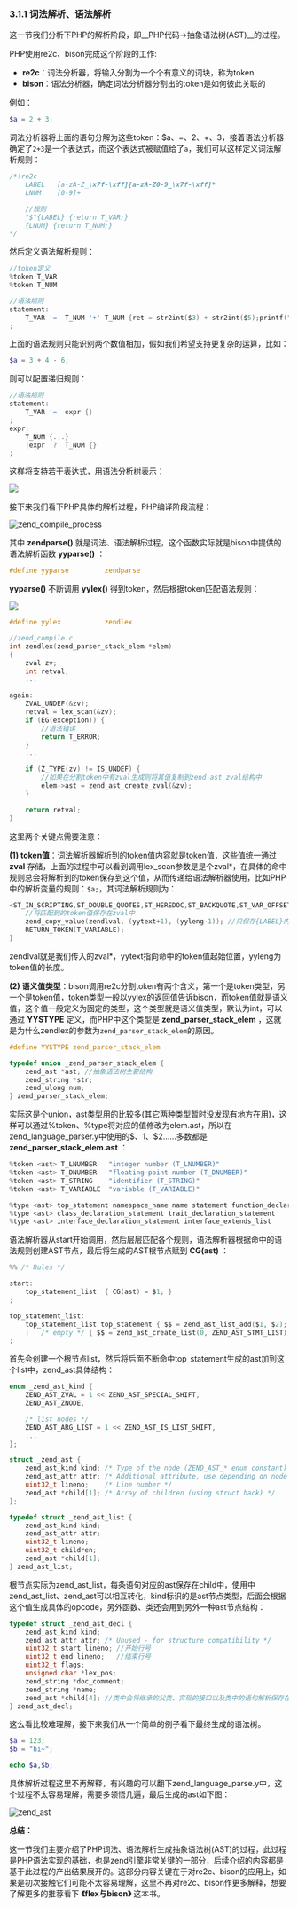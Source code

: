 ### 3.1.1 词法解析、语法解析
这一节我们分析下PHP的解析阶段，即__PHP代码->抽象语法树(AST)__的过程。

PHP使用re2c、bison完成这个阶段的工作:
* __re2c__：词法分析器，将输入分割为一个个有意义的词块，称为token
* __bison__：语法分析器，确定词法分析器分割出的token是如何彼此关联的

例如：
```php
$a = 2 + 3;
```
词法分析器将上面的语句分解为这些token：$a、=、2、+、3，接着语法分析器确定了`2+3`是一个表达式，而这个表达式被赋值给了`a`，我们可以这样定义词法解析规则：
```c
/*!re2c
    LABEL   [a-zA-Z_\x7f-\xff][a-zA-Z0-9_\x7f-\xff]*
    LNUM    [0-9]+

    //规则
    "$"{LABEL} {return T_VAR;}
    {LNUM} {return T_NUM;}
*/
```
然后定义语法解析规则：
```c
//token定义
%token T_VAR
%token T_NUM

//语法规则
statement:
    T_VAR '=' T_NUM '+' T_NUM {ret = str2int($3) + str2int($5);printf("%d",ret);}
;
```
上面的语法规则只能识别两个数值相加，假如我们希望支持更复杂的运算，比如：
```php
$a = 3 + 4 - 6;
```
则可以配置递归规则：
```c
//语法规则
statement:
    T_VAR '=' expr {}
;
expr:
    T_NUM {...}
    |expr '?' T_NUM {}
;
```
这样将支持若干表达式，用语法分析树表示：

![](../img/zend_parse_1.png)

接下来我们看下PHP具体的解析过程，PHP编译阶段流程：

![zend_compile_process](../img/zend_compile_process.png)

其中 __zendparse()__ 就是词法、语法解析过程，这个函数实际就是bison中提供的语法解析函数 __yyparse()__ ：
```c
#define yyparse         zendparse
```
__yyparse()__ 不断调用 __yylex()__ 得到token，然后根据token匹配语法规则：

![](../img/zend_parse_2.png)

```c
#define yylex           zendlex

//zend_compile.c
int zendlex(zend_parser_stack_elem *elem)
{
    zval zv;
    int retval;
    ...

again:
    ZVAL_UNDEF(&zv);
    retval = lex_scan(&zv);
    if (EG(exception)) {
        //语法错误
        return T_ERROR;
    }
    ...

    if (Z_TYPE(zv) != IS_UNDEF) {
        //如果在分割token中有zval生成则将其值复制到zend_ast_zval结构中
        elem->ast = zend_ast_create_zval(&zv);
    }

    return retval;
}
```
这里两个关键点需要注意：

__(1) token值__：词法解析器解析到的token值内容就是token值，这些值统一通过 __zval__ 存储，上面的过程中可以看到调用lex_scan参数是是个zval*，在具体的命中规则总会将解析到的token保存到这个值，从而传递给语法解析器使用，比如PHP中的解析变量的规则：`$a;`，其词法解析规则为：
```c
<ST_IN_SCRIPTING,ST_DOUBLE_QUOTES,ST_HEREDOC,ST_BACKQUOTE,ST_VAR_OFFSET>"$"{LABEL} {
    //将匹配到的token值保存在zval中
    zend_copy_value(zendlval, (yytext+1), (yyleng-1)); //只保存{LABEL}内容，不包括$，所以是yytext+1
    RETURN_TOKEN(T_VARIABLE);
}
```
zendlval就是我们传入的zval*，yytext指向命中的token值起始位置，yyleng为token值的长度。

__(2) 语义值类型__：bison调用re2c分割token有两个含义，第一个是token类型，另一个是token值，token类型一般以yylex的返回值告诉bison，而token值就是语义值，这个值一般定义为固定的类型，这个类型就是语义值类型，默认为int，可以通过 __YYSTYPE__ 定义，而PHP中这个类型是 __zend_parser_stack_elem__ ，这就是为什么zendlex的参数为`zend_parser_stack_elem`的原因。
```c
#define YYSTYPE zend_parser_stack_elem

typedef union _zend_parser_stack_elem {
    zend_ast *ast; //抽象语法树主要结构
    zend_string *str;
    zend_ulong num;
} zend_parser_stack_elem;
```
实际这是个union，ast类型用的比较多(其它两种类型暂时没发现有地方在用)，这样可以通过%token、%type将对应的值修改为elem.ast，所以在zend_language_parser.y中使用的$$、$1、$2......多数都是 __zend_parser_stack_elem.ast__ ：
```c
%token <ast> T_LNUMBER   "integer number (T_LNUMBER)"
%token <ast> T_DNUMBER   "floating-point number (T_DNUMBER)"
%token <ast> T_STRING    "identifier (T_STRING)"
%token <ast> T_VARIABLE  "variable (T_VARIABLE)"

%type <ast> top_statement namespace_name name statement function_declaration_statement
%type <ast> class_declaration_statement trait_declaration_statement
%type <ast> interface_declaration_statement interface_extends_list
```

语法解析器从start开始调用，然后层层匹配各个规则，语法解析器根据命中的语法规则创建AST节点，最后将生成的AST根节点赋到 __CG(ast)__ ：
```c
%% /* Rules */

start:
    top_statement_list  { CG(ast) = $1; }
;

top_statement_list:
    top_statement_list top_statement { $$ = zend_ast_list_add($1, $2); }
    |   /* empty */ { $$ = zend_ast_create_list(0, ZEND_AST_STMT_LIST); }
;
```
首先会创建一个根节点list，然后将后面不断命中top_statement生成的ast加到这个list中，zend_ast具体结构：

```c
enum _zend_ast_kind {
    ZEND_AST_ZVAL = 1 << ZEND_AST_SPECIAL_SHIFT,
    ZEND_AST_ZNODE,

    /* list nodes */
    ZEND_AST_ARG_LIST = 1 << ZEND_AST_IS_LIST_SHIFT,
    ...
};

struct _zend_ast {
    zend_ast_kind kind; /* Type of the node (ZEND_AST_* enum constant) */
    zend_ast_attr attr; /* Additional attribute, use depending on node type */
    uint32_t lineno;    /* Line number */
    zend_ast *child[1]; /* Array of children (using struct hack) */
};

typedef struct _zend_ast_list {
    zend_ast_kind kind;
    zend_ast_attr attr;
    uint32_t lineno;
    uint32_t children;
    zend_ast *child[1];
} zend_ast_list;
```
根节点实际为zend_ast_list，每条语句对应的ast保存在child中，使用中zend_ast_list、zend_ast可以相互转化，kind标识的是ast节点类型，后面会根据这个值生成具体的opcode，另外函数、类还会用到另外一种ast节点结构：
```c
typedef struct _zend_ast_decl {
    zend_ast_kind kind;
    zend_ast_attr attr; /* Unused - for structure compatibility */
    uint32_t start_lineno; //开始行号
    uint32_t end_lineno;   //结束行号
    uint32_t flags;
    unsigned char *lex_pos;
    zend_string *doc_comment;
    zend_string *name;
    zend_ast *child[4]; //类中会将继承的父类、实现的接口以及类中的语句解析保存在child中
} zend_ast_decl;
```
这么看比较难理解，接下来我们从一个简单的例子看下最终生成的语法树。

```php
$a = 123;
$b = "hi~";

echo $a,$b;
```
具体解析过程这里不再解释，有兴趣的可以翻下zend_language_parse.y中，这个过程不太容易理解，需要多领悟几遍，最后生成的ast如下图：

![zend_ast](../img/zend_ast.png)

__总结：__

这一节我们主要介绍了PHP词法、语法解析生成抽象语法树(AST)的过程，此过程是PHP语法实现的基础，也是zend引擎非常关键的一部分，后续介绍的内容都是基于此过程的产出结果展开的。这部分内容关键在于对re2c、bison的应用上，如果是初次接触它们可能不太容易理解，这里不再对re2c、bison作更多解释，想要了解更多的推荐看下 __《flex与bison》__ 这本书。
